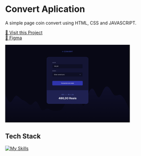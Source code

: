 # Convert Aplication

A simple page coin convert using HTML, CSS and JAVASCRIPT.

<p align="left">
     <a href="#">📱 Visit this Project</a><br>
     <a href="https://www.figma.com/design/IsrAotaUxc1NCPvFLJHm2X/Conversor-de-Moedas-(Community)?node-id=605-98&t=weSfnAJGm8SBTia4-0">🎨 Figma</a>
</p>

<p align="left">
    <img src="./.github/images/preview.png" width="400px">
</p>

## Tech Stack

[![My Skills](https://skillicons.dev/icons?i=html,css,javascript)](https://skillicons.dev)
